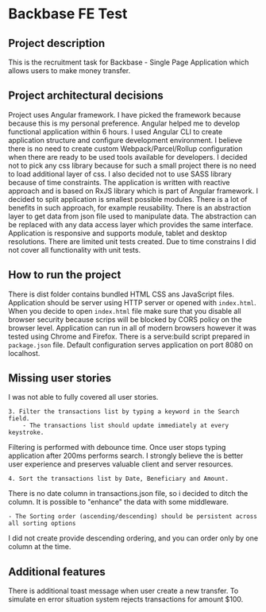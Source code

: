 # Backbase FE Test

## Project description

This is the recruitment task for Backbase - Single Page Application which allows users to make money transfer.

## Project architectural decisions

Project uses Angular framework. I have picked the framework because because this is my personal preference. Angular helped me to develop functional application within 6 hours. I used Angular CLI to create application structure and configure development environment. I believe there is no need to create custom Webpack/Parcel/Rollup configuration when there are ready to be used tools available for developers. I decided not to pick any css library because for such a small project there is no need to load additional layer of css. I also decided not to use SASS library because of time constraints. The application is written with reactive approach and is based on RxJS library which is part of Angular framework. I decided to split application is smallest possible modules. There is a lot of benefits in such approach, for example reusability. There is an abstraction layer to get data from json file used to manipulate data. The abstraction can be replaced with any data access layer which provides the same interface. Application is responsive and supports module, tablet and desktop resolutions. There are limited unit tests created. Due to time constrains I did not cover all functionality with unit tests.

## How to run the project

There is dist folder contains bundled HTML CSS ans JavaScript files. Application should be server using HTTP server or opened with `index.html`. When you decide to open `index.html` file make sure that you disable all browser security because scrips will be blocked by CORS policy on the browser level. Application can run in all of modern browsers however it was tested using Chrome and Firefox.
There is a serve:build script prepared in `package.json` file. Default configuration serves application on port 8080 on localhost.

## Missing user stories

I was not able to fully covered all user stories.
```
3. Filter the transactions list by typing a keyword in the Search field.
    - The transactions list should update immediately at every keystroke.
```
Filtering is performed with debounce time. Once user stops typing application after 200ms performs search. I strongly believe the is better user experience and preserves valuable client and server resources.
```
4. Sort the transactions list by Date, Beneficiary and Amount.
```
There is no date column in transactions.json file, so i decided to ditch the column. It is possible to "enhance" the data with some middleware.
```
- The Sorting order (ascending/descending) should be persistent across all sorting options
```
I did not create provide descending ordering, and you can order only by one column at the time.

## Additional features

There is additional toast message when user create a new transfer. To simulate en error situation system rejects transactions for amount $100.
